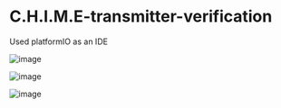 # C.H.I.M.E-transmitter-verification
Used platformIO as an IDE

![image](https://user-images.githubusercontent.com/32754336/114271700-99095780-99c7-11eb-8e4b-578389c29b80.png)

![image](https://user-images.githubusercontent.com/32754336/114271707-a292bf80-99c7-11eb-8efc-16d602dbf990.png)

![image](https://user-images.githubusercontent.com/32754336/114271711-a6264680-99c7-11eb-96ae-dffb79bc8c58.png)

